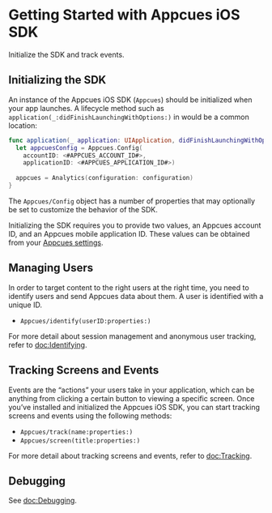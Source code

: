 # Getting Started with Appcues iOS SDK

Initialize the SDK and track events.

## Initializing the SDK

An instance of the Appcues iOS SDK (``Appcues``) should be initialized when your app launches. A lifecycle method such as `application(_:didFinishLaunchingWithOptions:)` in would be a common location:

```swift
func application(_ application: UIApplication, didFinishLaunchingWithOptions launchOptions: [UIApplication.LaunchOptionsKey: Any]?) -> Bool {
  let appcuesConfig = Appcues.Config(
    accountID: <#APPCUES_ACCOUNT_ID#>,
    applicationID: <#APPCUES_APPLICATION_ID#>)
    
  appcues = Analytics(configuration: configuration)
}
```

The ``Appcues/Config`` object has a number of properties that may optionally be set to customize the behavior of the SDK. 

Initializing the SDK requires you to provide two values, an Appcues account ID, and an Appcues mobile application ID. These values can be obtained from your [Appcues settings](https://studio.appcues.com/settings/account).

## Managing Users

In order to target content to the right users at the right time, you need to identify users and send Appcues data about them. A user is identified with a unique ID.

- ``Appcues/identify(userID:properties:)``

For more detail about session management and anonymous user tracking, refer to <doc:Identifying>.

## Tracking Screens and Events

Events are the “actions” your users take in your application, which can be anything from clicking a certain button to viewing a specific screen. Once you’ve installed and initialized the Appcues iOS SDK, you can start tracking screens and events using the following methods:

- ``Appcues/track(name:properties:)``
- ``Appcues/screen(title:properties:)``

For more detail about tracking screens and events, refer to <doc:Tracking>.

## Debugging

See <doc:Debugging>.
